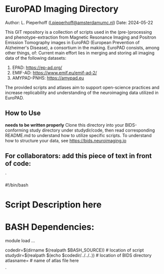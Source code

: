 
# EuroPAD Imaging Directory

Author: L. Pieperhoff (l.pieperhoff@amsterdamumc.nl)
Date: 2024-05-22

This GIT repository is a collection of scripts used in the (pre-)processing and phenotype-extraction from Magnetic Resonance Imaging and Positron Emission Tomography images in EuroPAD (European Prevention of Alzheimer's Disease), a consortium in the making. EuroPAD consists, among other things, of:
Current main effort lies in merging and storing all imaging data of the following datasets:
1. EPAD: https://ep-ad.org/
2. EMIF-AD: https://www.emif.eu/emif-ad-2/
3. AMYPAD-PNHS: https://amypad.eu

The provided scripts and atlases aim to support open-science practices and increase replicability and understanding of the neuroimaging data utilized in EuroPAD.

## How to Use
**needs to be written properly**
Clone this directory into your BIDS-conforming study directory under studydir/code, then read corresponding README.md to understand how to utilize specific scripts.
To understand how to structure your data, see https://bids.neuroimaging.io 


## For collaborators: add this piece of text in front of code:
`

#!/bin/bash
# Script Description here
# BASH Dependencies:
module load ...

codedir=$(dirname $(realpath $BASH_SOURCE)) # location of script
studydir=$(realpath $(echo $codedir/../../..)) # location of BIDS directory
atlasname= # name of atlas file here

`
